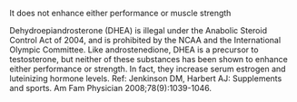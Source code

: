 It does not enhance either performance or muscle strength

Dehydroepiandrosterone (DHEA) is illegal under the Anabolic Steroid Control Act of 2004, and is prohibited by the NCAA and the International Olympic Committee. Like androstenedione, DHEA is a precursor to testosterone, but neither of these substances has been shown to enhance either performance or strength. In fact, they increase serum estrogen and luteinizing hormone levels.
Ref: Jenkinson DM, Harbert AJ: Supplements and sports. Am Fam Physician 2008;78(9):1039-1046.
